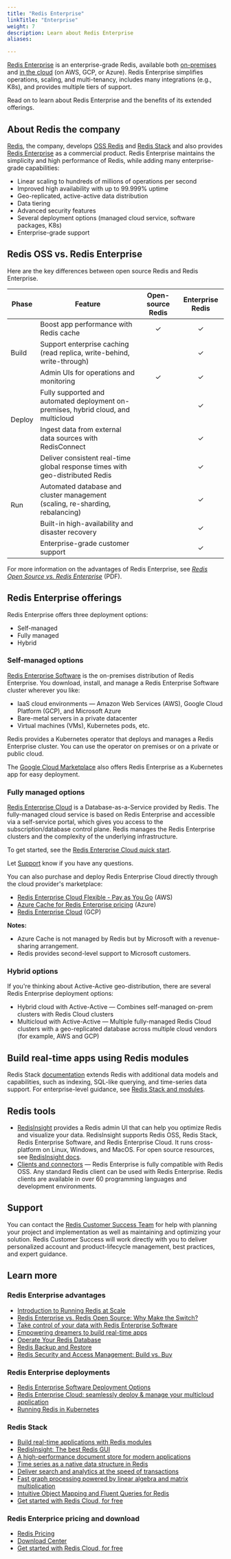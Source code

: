 ```yaml
---
title: "Redis Enterprise"
linkTitle: "Enterprise"
weight: 7
description: Learn about Redis Enterprise
aliases:

---
```


[Redis Enterprise](https://redis.com/redis-enterprise-software/overview/) is an enterprise-grade Redis, available both [on-premises](https://redis.com/redis-enterprise-software/overview/) and [in the cloud](https://redis.com/try-free/) (on AWS, GCP, or Azure). Redis Enterprise simplifies operations, scaling, and multi-tenancy, includes many integrations (e.g., K8s), and provides multiple tiers of support.

Read on to learn about Redis Enterprise and the benefits of its extended offerings.

## About Redis the company

[Redis](https://redis.com/), the company, develops [OSS Redis](https://redis.io/download/#redis-downloads) and [Redis Stack](https://redis.io/download/#redis-stack-downloads) and also provides [Redis Enterprise](https://redis.com/redis-enterprise/advantages/) as a commercial product. Redis Enterprise maintains the simplicity and high performance of Redis, while adding many enterprise-grade capabilities:  

* Linear scaling to hundreds of millions of operations per second
* Improved high availability with up to 99.999% uptime
* Geo-replicated, active-active data distribution
* Data tiering
* Advanced security features
* Several deployment options (managed cloud service, software packages, K8s)
* Enterprise-grade support

## Redis OSS vs. Redis Enterprise

Here are the key differences between open source Redis and Redis Enterprise.

<table>
  <thead>
    <tr>
      <th>Phase</th>
      <th>Feature</th>
      <th>Open-source Redis</th>
      <th>Enterprise Redis</th>
    </tr>
  </thead>
  <tbody>
    <tr>
      <td rowspan=3>Build</td>
      <td>Boost app performance with Redis cache</td>
      <td style="text-align:center">&check;</td>
      <td style="text-align:center">&check;</td>
    </tr>
    <tr>
      <td>Support enterprise caching (read replica, write-behind, write-through)</td>
      <td> </td>
      <td style="text-align:center">&check;</td>
    </tr>
    <tr>
      <td>Admin UIs for operations and monitoring</td>
      <td style="text-align:center">&check;</td>
      <td style="text-align:center">&check;</td>
    </tr>
    <tr>
      <td rowspan=2>Deploy</td>
      <td>Fully supported and automated deployment on-premises, hybrid cloud, and multicloud</td>
      <td> </td>
      <td style="text-align:center">&check;</td>
    </tr>
    <tr>
      <td>Ingest data from external data sources with RedisConnect</td>
      <td> </td>
      <td style="text-align:center">&check;</td>
    </tr>
    <tr>
      <td rowspan=4>Run</td>
      <td>Deliver consistent real-time global response times with geo-distributed Redis</td>
      <td> </td>
      <td style="text-align:center">&check;</td>
    </tr>
    <tr>
      <td>Automated database and cluster management (scaling, re-sharding, rebalancing)</td>
      <td> </td>
      <td style="text-align:center">&check;</td>
    </tr>
    <tr>
      <td>Built-in high-availability and disaster recovery</td>
      <td> </td>
      <td style="text-align:center">&check;</td>
    </tr>
    <tr>
      <td>Enterprise-grade customer support</td>
      <td> </td>
      <td style="text-align:center">&check;</td>
    </tr>
  </tbody>
</table>

For more information on the advantages of Redis Enterprise, see [_Redis Open Source vs. Redis Enterprise_](https://redis.com/wp-content/uploads/2022/06/comparison-redis-open-source-vs-redis-enterprise.pdf) (PDF).

## Redis Enterprise offerings

Redis Enterprise offers three deployment options: 

* Self-managed
* Fully managed
* Hybrid

### Self-managed options

[Redis Enterprise Software](https://redis.com/redis-enterprise-software/overview/) is the on-premises distribution of Redis Enterprise. You download, install, and manage a Redis Enterprise Software cluster wherever you like:

* IaaS cloud environments &mdash; Amazon Web Services (AWS), Google Cloud Platform (GCP), and Microsoft Azure
* Bare-metal servers in a private datacenter
* Virtual machines (VMs), Kubernetes pods, etc.

Redis provides a Kubernetes operator that deploys and manages a Redis Enterprise cluster. You can use the operator on premises or on a private or public cloud.

The [Google Cloud Marketplace](https://console.cloud.google.com/marketplace/product/endpoints/gcp.redisenterprise.com?pli=1&project=redislabs-university) also offers Redis Enterprise as a Kubernetes app for easy deployment.

### Fully managed options

[Redis Enterprise Cloud](https://redis.com/redis-enterprise-cloud/overview/) is a Database-as-a-Service provided by Redis. The fully-managed cloud service is based on Redis Enterprise and accessible via a self-service portal, which gives you access to the subscription/database control plane. Redis manages the Redis Enterprise clusters and the complexity of the underlying infrastructure.

To get started, see the [Redis Enterprise Cloud quick start](https://docs.redis.com/latest/rc/rc-quickstart/).

Let [Support](https://redis.com/company/support/) know if you have any questions.

You can also purchase and deploy Redis Enterprise Cloud directly through the cloud provider's marketplace:

* [Redis Enterprise Cloud Flexible - Pay as You Go](https://aws.amazon.com/marketplace/pp/prodview-mwscixe4ujhkq) (AWS)
* [Azure Cache for Redis Enterprise pricing](https://azure.microsoft.com/en-us/pricing/details/cache/#pricing) (Azure)
* [Redis Enterprise Cloud](https://console.cloud.google.com/marketplace/product/endpoints/gcp.redisenterprise.com?project=redislabs-university) (GCP)

**Notes:**

* Azure Cache is not managed by Redis but by Microsoft with a revenue-sharing arrangement.
* Redis provides second-level support to Microsoft customers.

### Hybrid options

If you're thinking about Active-Active geo-distribution, there are several Redis Enterprise deployment options:

* Hybrid cloud with Active-Active &mdash; Combines self-managed on-prem clusters with Redis Cloud clusters
* Multicloud with Active-Active &mdash; Multiple fully-managed Redis Cloud clusters with a geo-replicated database across multiple cloud vendors (for example, AWS and GCP)

## Build real-time apps using Redis modules

Redis Stack [documentation](/docs/stack) extends Redis with additional data models and capabilities, such as indexing, SQL-like querying, and time-series data support. For enterprise-level guidance, see [Redis Stack and modules](https://docs.redis.com/latest/modules/). 

## Redis tools

* [RedisInsight](https://redis.com/redis-enterprise/redis-insight/) provides a Redis admin UI that can help you optimize Redis and visualize your data. RedisInsight supports Redis OSS, Redis Stack, Redis Enterprise Software, and Redis Enterprise Cloud. It runs cross-platform on Linux, Windows, and MacOS. For open source resources, see [RedisInsight docs](/docs/stack/insight/).
* [Clients and connectors](https://redis.com/redis-enterprise/clients-connectors/) &mdash; Redis Enterprise is fully compatible with Redis OSS. Any standard Redis client can be used with Redis Enterprise. Redis clients are available in over 60 programming languages and development environments.

## Support

You can contact the [Redis Customer Success Team](https://redis.com/deployment/customer-success/) for help with planning your project and implementation as well as maintaining and optimizing your solution. Redis Customer Success will work directly with you to deliver personalized account and product-lifecycle management, best practices, and expert guidance.

## Learn more

### Redis Enterprise advantages

* [Introduction to Running Redis at Scale](https://developer.redis.com/operate/redis-at-scale/)
* [Redis Enterprise vs. Redis Open Source: Why Make the Switch?](https://redis.com/redis-enterprise/advantages/)
* [Take control of your data with Redis Enterprise Software](https://redis.com/redis-enterprise-software/overview/)
* [Empowering dreamers to build real-time apps](https://redis.com/redis-enterprise-cloud/overview/)
* [Operate Your Redis Database](https://developer.redis.com/operate/)
* [Redis Backup and Restore](https://redis.com/redis-enterprise/technology/backup-disaster-recovery/)
* [Redis Security and Access Management: Build vs. Buy](https://redis.com/webinars-on-demand/redis-security-and-access-management-build-vs-buy/)

### Redis Enterprise deployments 

* [Redis Enterprise Software Deployment Options](https://redis.com/redis-enterprise-software/deployment/)
* [Redis Enterprise Cloud: seamlessly deploy & manage your multicloud application](https://redis.com/redis-enterprise-cloud/multicloud/)
* [Running Redis in Kubernetes](https://redis.com/redis-enterprise-software/redis-enterprise-on-kubernetes/)

### Redis Stack 

* [Build real-time applications with Redis modules](https://redis.com/modules/get-started/)
* [RedisInsight: The best Redis GUI](https://redis.com/redis-enterprise/redis-insight/)
* [A high-performance document store for modern applications](https://redis.com/modules/redis-json/)
* [Time series as a native data structure in Redis](https://redis.com/modules/redis-timeseries/)
* [Deliver search and analytics at the speed of transactions](https://redis.com/modules/redis-search/)
* [Fast graph processing powered by linear algebra and matrix multiplication](https://redis.com/modules/redis-graph/)
* [Intuitive Object Mapping and Fluent Queries for Redis](https://redis.com/blog/introducing-redis-om-client-libraries/)
* [Get started with Redis Cloud, for free](https://redis.com/try-free/)

### Redis Enterprice pricing and download

* [Redis Pricing](https://redis.com/redis-enterprise-cloud/pricing/)
* [Download Center](https://redis.com/redis-enterprise-software/download-center/software/)
* [Get started with Redis Cloud, for free](https://redis.com/try-free/)

